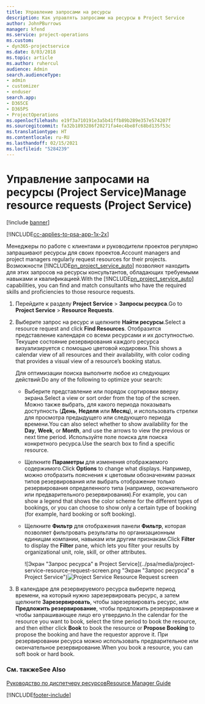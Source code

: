 ```yaml
---
title: Управление запросами на ресурсы
description: Как управлять запросами на ресурсы в Project Service
author: JohnPBurrows
manager: kfend
ms.service: project-operations
ms.custom:
- dyn365-projectservice
ms.date: 8/03/2018
ms.topic: article
ms.author: ruhercul
audience: Admin
search.audienceType:
- admin
- customizer
- enduser
search.app:
- D365CE
- D365PS
- ProjectOperations
ms.openlocfilehash: e19f3a710191e3a5b41ffb89b289e357e574207f
ms.sourcegitcommit: fa32b1893286f20271fa4ec4be8fc68bd135f53c
ms.translationtype: HT
ms.contentlocale: ru-RU
ms.lasthandoff: 02/15/2021
ms.locfileid: "5284239"
---
```

# <a name="manage-resource-requests-project-service"></a><span data-ttu-id="8e538-103">Управление запросами на ресурсы (Project Service)</span><span class="sxs-lookup"><span data-stu-id="8e538-103">Manage resource requests (Project Service)</span></span>

[!include [banner](../includes/psa-now-project-operations.md)]

[!INCLUDE[cc-applies-to-psa-app-1x-2x](../includes/cc-applies-to-psa-app-1x-2x.md)]

<span data-ttu-id="8e538-104">Менеджеры по работе с клиентами и руководители проектов регулярно запрашивают ресурсы для своих проектов.</span><span class="sxs-lookup"><span data-stu-id="8e538-104">Account managers and project managers regularly request resources for their projects.</span></span> <span data-ttu-id="8e538-105">Возможности [!INCLUDE[pn_project_service_auto](../includes/pn-project-service-auto.md)] позволяют находить для этих запросов на ресурсы консультантов, обладающих требуемыми навыками и квалификацией.</span><span class="sxs-lookup"><span data-stu-id="8e538-105">With the [!INCLUDE[pn_project_service_auto](../includes/pn-project-service-auto.md)] capabilities, you can find and match consultants who have the required skills and proficiencies to those resource requests.</span></span>  
  
1. <span data-ttu-id="8e538-106">Перейдите к разделу **Project Service** > **Запросы ресурса**.</span><span class="sxs-lookup"><span data-stu-id="8e538-106">Go to **Project Service** > **Resource Requests**.</span></span>  
  
2. <span data-ttu-id="8e538-107">Выберите запрос на ресурс и щелкните **Найти ресурсы**.</span><span class="sxs-lookup"><span data-stu-id="8e538-107">Select a resource request and click **Find Resources**.</span></span> <span data-ttu-id="8e538-108">Отобразится представление календаря со всеми ресурсами и их доступностью. Текущее состояние резервирования каждого ресурса визуализируется с помощью цветовой кодировки.</span><span class="sxs-lookup"><span data-stu-id="8e538-108">This shows a calendar view of all resources and their availability, with color coding that provides a visual view of a resource’s booking status.</span></span>  
  
    <span data-ttu-id="8e538-109">Для оптимизации поиска выполните любое из следующих действий:</span><span class="sxs-lookup"><span data-stu-id="8e538-109">Do any of the following to optimize your search:</span></span>  
  
   -   <span data-ttu-id="8e538-110">Выберите представление или порядок сортировки вверху экрана.</span><span class="sxs-lookup"><span data-stu-id="8e538-110">Select a view or sort order from the top of the screen.</span></span> <span data-ttu-id="8e538-111">Можно также выбрать, для какого периода показывать доступность (**День**, **Неделя** или **Месяц**), и использовать стрелки для просмотра предыдущего или следующего периода времени.</span><span class="sxs-lookup"><span data-stu-id="8e538-111">You can also select whether to show availability for the **Day**, **Week**, or **Month**, and use the arrows to view the previous or next time period.</span></span> <span data-ttu-id="8e538-112">Используйте поле поиска для поиска конкретного ресурса.</span><span class="sxs-lookup"><span data-stu-id="8e538-112">Use the search box to find a specific resource.</span></span>  
  
   -   <span data-ttu-id="8e538-113">Щелкните **Параметры** для изменения отображаемого содержимого.</span><span class="sxs-lookup"><span data-stu-id="8e538-113">Click **Options** to change what displays.</span></span> <span data-ttu-id="8e538-114">Например, можно отобразить пояснения к цветовым обозначениям разных типов резервирования или выбрать отображение только резервирования определенного типа (например, окончательного или предварительного резервирования).</span><span class="sxs-lookup"><span data-stu-id="8e538-114">For example, you can show a legend that shows the color scheme for the different types of bookings, or you can choose to show only a certain type of booking (for example, hard booking or soft booking).</span></span>  
  
   -   <span data-ttu-id="8e538-115">Щелкните **Фильтр** для отображения панели **Фильтр**, которая позволяет фильтровать результаты по организационным единицам компании, навыкам или другим признакам.</span><span class="sxs-lookup"><span data-stu-id="8e538-115">Click **Filter** to display the **Filter** pane, which lets you filter your results by organizational unit, role, skill, or other attributes.</span></span>  
  
       <span data-ttu-id="8e538-116">![Экран "Запрос ресурса" в Project Service](../psa/media/project-service-resource-request-screen.png "Экран "Запрос ресурса" в Project Service")</span><span class="sxs-lookup"><span data-stu-id="8e538-116">![Project Service Resource Request screen](../psa/media/project-service-resource-request-screen.png "Project Service Resource Request screen")</span></span>  
  
3. <span data-ttu-id="8e538-117">В календаре для резервируемого ресурса выберите период времени, на который нужно зарезервировать ресурс, а затем щелкните **Зарезервировать**, чтобы зарезервировать ресурс, или **Предложить резервирование**, чтобы предложить резервирование и чтобы запрашивающее лицо его утвердило.</span><span class="sxs-lookup"><span data-stu-id="8e538-117">In the calendar for the resource you want to book, select the time period to book the resource, and then either click **Book** to book the resource or **Propose Booking** to propose the booking and have the requestor approve it.</span></span> <span data-ttu-id="8e538-118">При резервировании ресурса можно использовать предварительное или окончательное резервирование.</span><span class="sxs-lookup"><span data-stu-id="8e538-118">When you book a resource, you can soft book or hard book.</span></span>  
  
### <a name="see-also"></a><span data-ttu-id="8e538-119">См. также</span><span class="sxs-lookup"><span data-stu-id="8e538-119">See Also</span></span>  
 [<span data-ttu-id="8e538-120">Руководство по диспетчеру ресурсов</span><span class="sxs-lookup"><span data-stu-id="8e538-120">Resource Manager Guide</span></span>](../psa/resource-manager-guide.md)


[!INCLUDE[footer-include](../includes/footer-banner.md)]